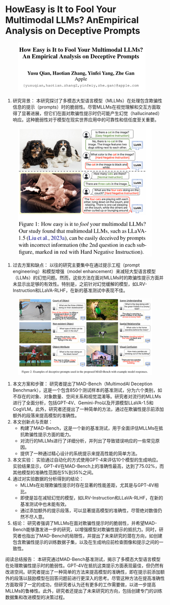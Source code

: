 # HowEasy is It to Fool Your Multimodal LLMs?  AnEmpirical Analysis on Deceptive Prompts

<figure><img src="../.gitbook/assets/image (3) (1) (1) (1) (1) (1) (1).png" alt=""><figcaption></figcaption></figure>

1. 研究背景： 本研究探讨了多模态大型语言模型（MLLMs）在处理包含欺骗性信息的提示（prompts）时的脆弱性。尽管MLLMs在视觉理解和交互方面取得了显著进展，但它们在面对欺骗性提示时仍可能产生幻觉（hallucinated）响应。这种脆弱性对于模型在现实世界应用中的可靠性和信任度至关重要。

<figure><img src="../.gitbook/assets/image (4) (1) (1) (1).png" alt=""><figcaption></figcaption></figure>

1. 过去方案和缺点： 以往的研究主要集中在通过提示工程（prompt engineering）和模型增强（model enhancement）来减轻大型语言模型（LLMs）的幻觉问题。然而，这些方法在面对MLLMs时的欺骗性提示方面并未显示出足够的有效性。特别是，之前针对幻觉缓解的模型，如LRV-Instruction和LLaVA-RLHF，在新的基准测试中表现不佳。

<figure><img src="../.gitbook/assets/image (1) (1) (1) (1) (1) (1) (1).png" alt=""><figcaption></figcaption></figure>

1. 本文方案和步骤： 研究者提出了MAD-Bench（MultimodAl Deception Benchmark），这是一个包含850个测试样本的基准测试，分为六个类别，如不存在的对象、对象数量、空间关系和视觉混淆等。研究者对流行的MLLMs进行了全面分析，包括GPT-4V、Gemini-Pro以及开源模型LLaVA-1.5和CogVLM。此外，研究者还提出了一种简单的方法，通过在欺骗性提示前添加额外的段落来提高模型的准确性。
2. 本文创新点与贡献：
   * 构建了MAD-Bench，这是一个新的基准测试，用于全面评估MLLMs在抵抗欺骗性提示方面的能力。
   * 对流行的MLLMs进行了详细分析，并列出了导致错误响应的一些常见原因。
   * 提供了一种通过精心设计的系统提示来提高性能的简单方法。
3. 本文实验： 实验通过自动化的方式使用GPT-4来评估10个模型的生成响应。实验结果显示，GPT-4V在MAD-Bench上的准确性最高，达到了75.02%，而其他模型的准确性范围在5%到35%之间。
4. 通过对实验数据的分析得到的结论：
   * MLLMs在处理欺骗性提示时存在显著的性能差距，尤其是与GPT-4V相比。
   * 即使是旨在减轻幻觉的模型，如LRV-Instruction和LLaVA-RLHF，在新的基准测试中也未能有效。
   * 通过添加额外的提示段落，可以显著提高模型的准确性，尽管绝对数值仍然不尽人意。
5. 结论： 研究者强调了MLLMs在面对欺骗性提示时的脆弱性，并希望MAD-Bench能够激发进一步的研究，以增强模型对欺骗性提示的抵抗力。同时，研究者也指出了MAD-Bench的局限性，并提出了未来研究的潜在方向，如创建包含欺骗性提示的训练数据子集，以及在生成响应前检查图像和提示之间的一致性。

阅读总结报告： 本研究通过MAD-Bench基准测试，揭示了多模态大型语言模型在处理欺骗性提示时的脆弱性。GPT-4V在抵抗这类提示方面表现最佳，但仍然有改进空间。研究者提出了一种简单的方法来提高模型的准确性，即在提示前添加额外的段落以鼓励模型在回答问题前进行更深入的思考。尽管这种方法在提高准确性方面取得了一定的成功，但研究者认为还有更多的工作需要做，以进一步提高MLLMs的鲁棒性。此外，研究者还提出了未来研究的方向，包括创建专门的训练数据集和改进模型的决策过程。

